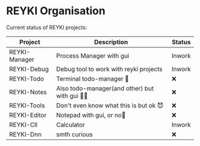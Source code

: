 # REYKI Organisation

Current status of REYKI projects:

| Project | Description | Status |
| ------- | ------- | ------- |
| REYKI-Manager | Process Manager with gui | Inwork |
| REYKI-Debug | Debug tool to work with reyki projects | Inwork |
| REYKI-Todo | Terminal todo-manager 🥶 | :x: |
| REYKI-Notes | Also todo-manager(and other) but with gui 🥶🥶 | :x: |
| REYKI-Tools | Don't even know what this is but ok 😈 | :x: |
| REYKI-Editor | Notepad with gui, or no🥶 | :x: |
| REYKI-Cll | Calculator | Inwork |
| REYKI-Dnn | smth curious | :x: |
